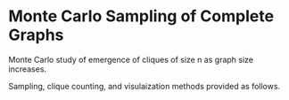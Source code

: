 # Monte Carlo Sampling of Complete Graphs 

Monte Carlo study of emergence of cliques of size n as graph size increases. 

Sampling, clique counting, and visulaization methods provided as follows.
